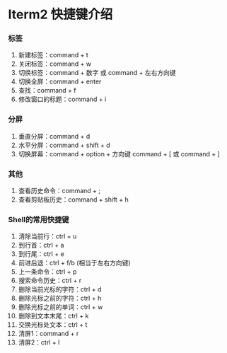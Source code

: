 # Iterm2 快捷键介绍

### 标签

1. 新建标签：command + t
2. 关闭标签：command + w
3. 切换标签：command + 数字 或 command + 左右方向键
4. 切换全屏：command + enter
5. 查找：command + f
6. 修改窗口的标题：command + i

### 分屏
1. 垂直分屏：command + d
2. 水平分屏：command + shift + d
3. 切换屏幕：command + option + 方向键 command + [ 或 command + ]

### 其他
1. 查看历史命令：command + ;
2. 查看剪贴板历史：command + shift + h

### Shell的常用快捷键
1. 清除当前行：ctrl + u
2. 到行首：ctrl + a
3. 到行尾：ctrl + e
4. 前进后退：ctrl + f/b (相当于左右方向键)
5. 上一条命令：ctrl + p
6. 搜索命令历史：ctrl + r
7. 删除当前光标的字符：ctrl + d
8. 删除光标之前的字符：ctrl + h
8. 删除光标之前的单词：ctrl + w
8. 删除到文本末尾：ctrl + k
8. 交换光标处文本：ctrl + t
8. 清屏1：command + r
8. 清屏2：ctrl + l
